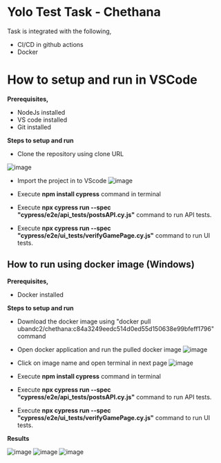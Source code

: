 # Yolo Test Task - Chethana

Task is integrated with the following,

 - CI/CD in github actions
 - Docker

# How to setup and run in VSCode

**Prerequisites,**

 - NodeJs installed
 - VS code installed
 - Git installed

**Steps to setup and run**

 - Clone the repository using clone URL

![image](https://i.postimg.cc/zDyCL49p/clone.png)

 - Import the project in to VScode
![image](https://i.postimg.cc/Fsc0p3FL/vscode.png)

- Execute **npm install cypress** command in terminal
- Execute **npx cypress run --spec "cypress/e2e/api_tests/postsAPI.cy.js"** command to run API tests.
- Execute **npx cypress run --spec "cypress/e2e/ui_tests/verifyGamePage.cy.js"** command to run UI tests.

## How to run using docker image (Windows)

**Prerequisites,**

 - Docker installed

**Steps to setup and run**

 - Download the docker image using "docker pull ubandc2/chethana:c84a3249eedc514d0ed55d150638e99bfeff1796" command

 - Open docker application and run the pulled docker image
![image](https://i.postimg.cc/MGZRzL77/run.png)

 - Click on image name and open terminal in next page
![image](https://i.postimg.cc/7Zn0842P/terminal.png)
 
 - Execute **npm install cypress** command in terminal
 - Execute **npx cypress run --spec "cypress/e2e/api_tests/postsAPI.cy.js"** command to run API tests.
 - Execute **npx cypress run --spec "cypress/e2e/ui_tests/verifyGamePage.cy.js"** command to run UI tests.

**Results**

![image](https://i.postimg.cc/cCfxxm4N/1.jpg)
![image](https://i.postimg.cc/DfGyP2QY/2.jpg)
![image](https://i.postimg.cc/wvCxYPzV/3.jpg)

